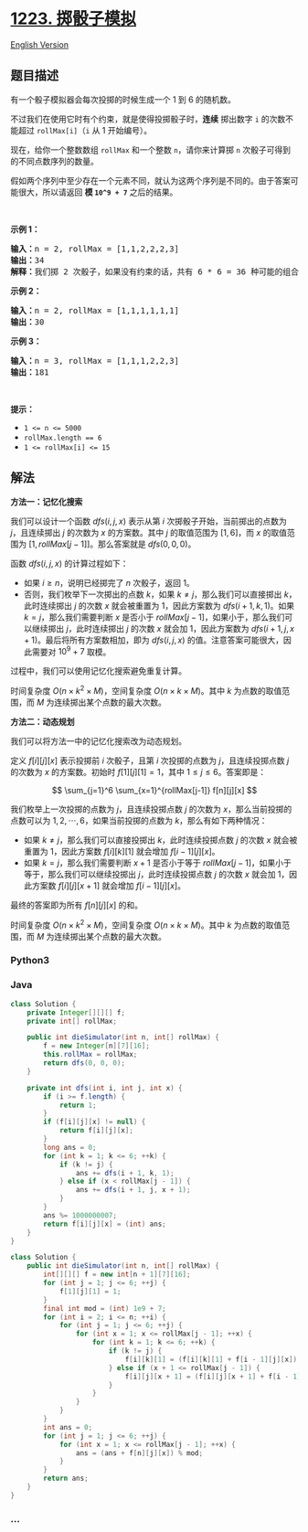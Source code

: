 # [1223. 掷骰子模拟](https://leetcode.cn/problems/dice-roll-simulation)

[English Version](/solution/1200-1299/1223.Dice%20Roll%20Simulation/README_EN.md)

## 题目描述

<!-- 这里写题目描述 -->

<p>有一个骰子模拟器会每次投掷的时候生成一个 1 到 6 的随机数。</p>

<p>不过我们在使用它时有个约束，就是使得投掷骰子时，<strong>连续</strong> 掷出数字&nbsp;<code>i</code>&nbsp;的次数不能超过&nbsp;<code>rollMax[i]</code>（<code>i</code>&nbsp;从 1 开始编号）。</p>

<p>现在，给你一个整数数组&nbsp;<code>rollMax</code>&nbsp;和一个整数&nbsp;<code>n</code>，请你来计算掷&nbsp;<code>n</code>&nbsp;次骰子可得到的不同点数序列的数量。</p>

<p>假如两个序列中至少存在一个元素不同，就认为这两个序列是不同的。由于答案可能很大，所以请返回 <strong>模&nbsp;<code>10^9 + 7</code></strong>&nbsp;之后的结果。</p>

<p>&nbsp;</p>

<p><strong>示例 1：</strong></p>

<pre><strong>输入：</strong>n = 2, rollMax = [1,1,2,2,2,3]
<strong>输出：</strong>34
<strong>解释：</strong>我们掷 2 次骰子，如果没有约束的话，共有 6 * 6 = 36 种可能的组合。但是根据 rollMax 数组，数字 1 和 2 最多连续出现一次，所以不会出现序列 (1,1) 和 (2,2)。因此，最终答案是 36-2 = 34。
</pre>

<p><strong>示例 2：</strong></p>

<pre><strong>输入：</strong>n = 2, rollMax = [1,1,1,1,1,1]
<strong>输出：</strong>30
</pre>

<p><strong>示例 3：</strong></p>

<pre><strong>输入：</strong>n = 3, rollMax = [1,1,1,2,2,3]
<strong>输出：</strong>181
</pre>

<p>&nbsp;</p>

<p><strong>提示：</strong></p>

<ul>
	<li><code>1 &lt;= n &lt;= 5000</code></li>
	<li><code>rollMax.length == 6</code></li>
	<li><code>1 &lt;= rollMax[i] &lt;= 15</code></li>
</ul>

## 解法

<!-- 这里可写通用的实现逻辑 -->

**方法一：记忆化搜索**

我们可以设计一个函数 $dfs(i, j, x)$ 表示从第 $i$ 次掷骰子开始，当前掷出的点数为 $j$，且连续掷出 $j$ 的次数为 $x$ 的方案数。其中 $j$ 的取值范围为 $[1, 6]$，而 $x$ 的取值范围为 $[1, rollMax[j - 1]]$。那么答案就是 $dfs(0, 0, 0)$。

函数 $dfs(i, j, x)$ 的计算过程如下：

-   如果 $i \ge n$，说明已经掷完了 $n$ 次骰子，返回 $1$。
-   否则，我们枚举下一次掷出的点数 $k$，如果 $k \ne j$，那么我们可以直接掷出 $k$，此时连续掷出 $j$ 的次数 $x$ 就会被重置为 $1$，因此方案数为 $dfs(i + 1, k, 1)$。如果 $k = j$，那么我们需要判断 $x$ 是否小于 $rollMax[j - 1]$，如果小于，那么我们可以继续掷出 $j$，此时连续掷出 $j$ 的次数 $x$ 就会加 $1$，因此方案数为 $dfs(i + 1, j, x + 1)$。最后将所有方案数相加，即为 $dfs(i, j, x)$ 的值。注意答案可能很大，因此需要对 $10^9 + 7$ 取模。

过程中，我们可以使用记忆化搜索避免重复计算。

时间复杂度 $O(n \times k^2 \times M)$，空间复杂度 $O(n \times k \times M)$。其中 $k$ 为点数的取值范围，而 $M$ 为连续掷出某个点数的最大次数。

**方法二：动态规划**

我们可以将方法一中的记忆化搜索改为动态规划。

定义 $f[i][j][x]$ 表示投掷前 $i$ 次骰子，且第 $i$ 次投掷的点数为 $j$，且连续投掷点数 $j$ 的次数为 $x$ 的方案数。初始时 $f[1][j][1] = 1$，其中 $1 \leq j \leq 6$。答案即是：

$$
\sum_{j=1}^6 \sum_{x=1}^{rollMax[j-1]} f[n][j][x]
$$

我们枚举上一次投掷的点数为 $j$，且连续投掷点数 $j$ 的次数为 $x$，那么当前投掷的点数可以为 $1, 2, \cdots, 6$，如果当前投掷的点数为 $k$，那么有如下两种情况：

-   如果 $k \neq j$，那么我们可以直接投掷出 $k$，此时连续投掷点数 $j$ 的次数 $x$ 就会被重置为 $1$，因此方案数 $f[i][k][1]$ 就会增加 $f[i-1][j][x]$。
-   如果 $k = j$，那么我们需要判断 $x+1$ 是否小于等于 $rollMax[j-1]$，如果小于等于，那么我们可以继续投掷出 $j$，此时连续投掷点数 $j$ 的次数 $x$ 就会加 $1$，因此方案数 $f[i][j][x+1]$ 就会增加 $f[i-1][j][x]$。

最终的答案即为所有 $f[n][j][x]$ 的和。

时间复杂度 $O(n \times k^2 \times M)$，空间复杂度 $O(n \times k \times M)$。其中 $k$ 为点数的取值范围，而 $M$ 为连续掷出某个点数的最大次数。

<!-- tabs:start -->

### **Python3**

<!-- 这里可写当前语言的特殊实现逻辑 -->





### **Java**

<!-- 这里可写当前语言的特殊实现逻辑 -->

```java
class Solution {
    private Integer[][][] f;
    private int[] rollMax;

    public int dieSimulator(int n, int[] rollMax) {
        f = new Integer[n][7][16];
        this.rollMax = rollMax;
        return dfs(0, 0, 0);
    }

    private int dfs(int i, int j, int x) {
        if (i >= f.length) {
            return 1;
        }
        if (f[i][j][x] != null) {
            return f[i][j][x];
        }
        long ans = 0;
        for (int k = 1; k <= 6; ++k) {
            if (k != j) {
                ans += dfs(i + 1, k, 1);
            } else if (x < rollMax[j - 1]) {
                ans += dfs(i + 1, j, x + 1);
            }
        }
        ans %= 1000000007;
        return f[i][j][x] = (int) ans;
    }
}
```

```java
class Solution {
    public int dieSimulator(int n, int[] rollMax) {
        int[][][] f = new int[n + 1][7][16];
        for (int j = 1; j <= 6; ++j) {
            f[1][j][1] = 1;
        }
        final int mod = (int) 1e9 + 7;
        for (int i = 2; i <= n; ++i) {
            for (int j = 1; j <= 6; ++j) {
                for (int x = 1; x <= rollMax[j - 1]; ++x) {
                    for (int k = 1; k <= 6; ++k) {
                        if (k != j) {
                            f[i][k][1] = (f[i][k][1] + f[i - 1][j][x]) % mod;
                        } else if (x + 1 <= rollMax[j - 1]) {
                            f[i][j][x + 1] = (f[i][j][x + 1] + f[i - 1][j][x]) % mod;
                        }
                    }
                }
            }
        }
        int ans = 0;
        for (int j = 1; j <= 6; ++j) {
            for (int x = 1; x <= rollMax[j - 1]; ++x) {
                ans = (ans + f[n][j][x]) % mod;
            }
        }
        return ans;
    }
}
```













### **...**

```

```


